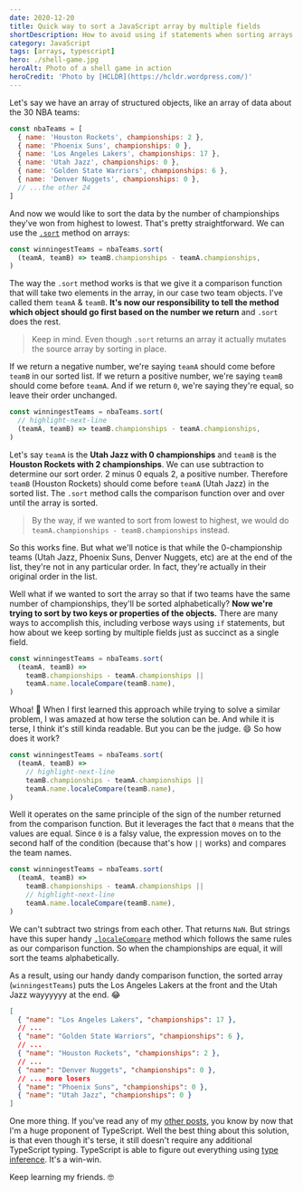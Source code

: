 ```yaml
---
date: 2020-12-20
title: Quick way to sort a JavaScript array by multiple fields
shortDescription: How to avoid using if statements when sorting arrays by multiple keys in JavaScript
category: JavaScript
tags: [arrays, typescript]
hero: ./shell-game.jpg
heroAlt: Photo of a shell game in action
heroCredit: 'Photo by [HCLDR](https://hcldr.wordpress.com/)'
---
```


Let's say we have an array of structured objects, like an array of data about the 30 NBA teams:

```js
const nbaTeams = [
  { name: 'Houston Rockets', championships: 2 },
  { name: 'Phoenix Suns', championships: 0 },
  { name: 'Los Angeles Lakers', championships: 17 },
  { name: 'Utah Jazz', championships: 0 },
  { name: 'Golden State Warriors', championships: 6 },
  { name: 'Denver Nuggets', championships: 0 },
  // ...the other 24
]
```

And now we would like to sort the data by the number of championships they've won from highest to lowest. That's pretty straightforward. We can use the [`.sort`](https://developer.mozilla.org/en-US/docs/Web/JavaScript/Reference/Global_Objects/Array/sort) method on arrays:

```js
const winningestTeams = nbaTeams.sort(
  (teamA, teamB) => teamB.championships - teamA.championships,
)
```

The way the `.sort` method works is that we give it a comparison function that will take two elements in the array, in our case two team objects. I've called them `teamA` & `teamB`. **It's now our responsibility to tell the method which object should go first based on the number we return** and `.sort` does the rest.

> Keep in mind. Even though `.sort` returns an array it actually mutates the source array by sorting in place.

If we return a negative number, we're saying `teamA` should come before `teamB` in our sorted list. If we return a positive number, we're saying `teamB` should come before `teamA`. And if we return `0`, we're saying they're equal, so leave their order unchanged.

```js
const winningestTeams = nbaTeams.sort(
  // highlight-next-line
  (teamA, teamB) => teamB.championships - teamA.championships,
)
```

Let's say `teamA` is the **Utah Jazz with 0 championships** and `teamB` is the **Houston Rockets with 2 championships**. We can use subtraction to determine our sort order. 2 minus 0 equals 2, a positive number. Therefore `teamB` (Houston Rockets) should come before `teamA` (Utah Jazz) in the sorted list. The `.sort` method calls the comparison function over and over until the array is sorted.

> By the way, if we wanted to sort from lowest to highest, we would do `teamA.championships - teamB.championships` instead.

So this works fine. But what we'll notice is that while the 0-championship teams (Utah Jazz, Phoenix Suns, Denver Nuggets, etc) are at the end of the list, they're not in any particular order. In fact, they're actually in their original order in the list.

Well what if we wanted to sort the array so that if two teams have the same number of championships, they'll be sorted alphabetically? **Now we're trying to sort by two keys or properties of the objects.** There are many ways to accomplish this, including verbose ways using `if` statements, but how about we keep sorting by multiple fields just as succinct as a single field.

```js
const winningestTeams = nbaTeams.sort(
  (teamA, teamB) =>
    teamB.championships - teamA.championships ||
    teamA.name.localeCompare(teamB.name),
)
```

Whoa! 🤯 When I first learned this approach while trying to solve a similar problem, I was amazed at how terse the solution can be. And while it is terse, I think it's still kinda readable. But you can be the judge. 😄 So how does it work?

```js
const winningestTeams = nbaTeams.sort(
  (teamA, teamB) =>
    // highlight-next-line
    teamB.championships - teamA.championships ||
    teamA.name.localeCompare(teamB.name),
)
```

Well it operates on the same principle of the sign of the number returned from the comparison function. But it leverages the fact that `0` means that the values are equal. Since `0` is a falsy value, the expression moves on to the second half of the condition (because that's how `||` works) and compares the team names.

```js
const winningestTeams = nbaTeams.sort(
  (teamA, teamB) =>
    teamB.championships - teamA.championships ||
    // highlight-next-line
    teamA.name.localeCompare(teamB.name),
)
```

We can't subtract two strings from each other. That returns `NaN`. But strings have this super handy [`.localeCompare`](https://developer.mozilla.org/en-US/docs/Web/JavaScript/Reference/Global_Objects/String/localeCompare) method which follows the same rules as our comparison function. So when the championships are equal, it will sort the teams alphabetically.

As a result, using our handy dandy comparison function, the sorted array (`winningestTeams`) puts the Los Angeles Lakers at the front and the Utah Jazz wayyyyyy at the end. 😂

```json
[
  { "name": "Los Angeles Lakers", "championships": 17 },
  // ...
  { "name": "Golden State Warriors", "championships": 6 },
  // ...
  { "name": "Houston Rockets", "championships": 2 },
  // ...
  { "name": "Denver Nuggets", "championships": 0 },
  // ... more losers
  { "name": "Phoenix Suns", "championships": 0 },
  { "name": "Utah Jazz", "championships": 0 }
]
```

One more thing. If you've read any of my [other posts](/blog/), you know by now that I'm a huge proponent of TypeScript. Well the best thing about this solution, is that even though it's terse, it still doesn't require any additional TypeScript typing. TypeScript is able to figure out everything using [type inference](https://www.typescriptlang.org/docs/handbook/type-inference.html). It's a win-win.

Keep learning my friends. 🤓
